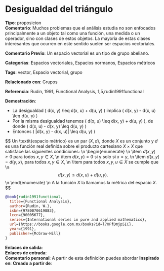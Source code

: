 # Desigualdad del triángulo

**Tipo**: proposicion  
**Comentario**: Muchos problemas que el análisis estudia no son enfocados principalmente a un objeto tal como una función, una medida o un operador, sino con clases de estos objetos. La mayoría de estas clases interesantes  que ocurren en este sentido suelen ser espacios vectoriales. 

**Comentario Previo**: Un espacio vectorial es un tipo de grupo abeliano. 

**Categorías**: Espacios vectoriales, Espacios normanos, Espacios métricos  

**Tags**: vector, Espacio vectorial, grupo 

**Relacionado con**: Grupos
   
**Referencia**: Rudin, 1991, Functional Analysis, 1,5,rudin1991functional


**Demostración**:
- La desigualdad \( d(x, y) \leq d(x, u) + d(u, y) \) implica \( d(x, y) - d(x, u) \leq d(u, y) \)
- Por la misma desigualdad tenemos \( d(x, u) \leq d(x, y) + d(u, y) \), de donde \( d(x, u) - d(x, y) \leq d(u, y) \)
- Entonces \( |d(x, y) - d(x, u)| \leq d(u, y) \)

$$
Un \textit{espacio métrico} es un par $(X, d)$, donde $X$ es un conjunto y $d$ es una función real definida sobre el producto cartesiano $X \times X$ que satisface las siguientes condiciones:
\n \begin{enumerate}
\n \item $d(x, y) \geq 0$ para todos $x, y \in X$,
\n \item $d(x, y) = 0$ si y solo si $x = y$,
\n \item $d(x, y) = d(y, x)$, para todos $x, y \in X$,
\n \item para todos $x, y, u \in X$ se cumple que \n$$d(x, y) \leq d(x, u) + d(u, y).$$ 
\n \end{enumerate}
\n A la función $X$ la llamamos  la métrica del espacio $X$.
$$

```bibtex
@book{rudin1991functional,
  title={Functional Analysis},
  author={Rudin, W.},
  isbn={9780070619883},
  lccn={90005677},
  series={International series in pure and applied mathematics},
  url={https://books.google.com.mx/books?id=l7XFfDmjp5IC},
  year={1991},
  publisher={McGraw-Hill}
}
```

**Enlaces de salida**:   
**Enlaces de entrada**:   
**Comentario personal**: A partir de esta definición puedes abordar 
**Inspirado en**:
**Creado a partir de**: 
